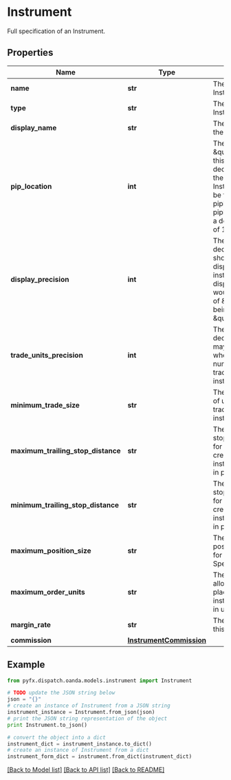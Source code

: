 # Instrument

Full specification of an Instrument.

## Properties
Name | Type | Description | Notes
------------ | ------------- | ------------- | -------------
**name** | **str** | The name of the Instrument | [optional] 
**type** | **str** | The type of the Instrument | [optional] 
**display_name** | **str** | The display name of the Instrument | [optional] 
**pip_location** | **int** | The location of the \&quot;pip\&quot; for this instrument. The decimal position of the pip in this Instrument&#39;s price can be found at 10 ^ pipLocation (e.g. -4 pipLocation results in a decimal pip position of 10 ^ -4 &#x3D; 0.0001). | [optional] 
**display_precision** | **int** | The number of decimal places that should be used to display prices for this instrument. (e.g. a displayPrecision of 5 would result in a price of \&quot;1\&quot; being displayed as \&quot;1.00000\&quot;) | [optional] 
**trade_units_precision** | **int** | The amount of decimal places that may be provided when specifying the number of units traded for this instrument. | [optional] 
**minimum_trade_size** | **str** | The smallest number of units allowed to be traded for this instrument. | [optional] 
**maximum_trailing_stop_distance** | **str** | The maximum trailing stop distance allowed for a trailing stop loss created for this instrument. Specified in price units. | [optional] 
**minimum_trailing_stop_distance** | **str** | The minimum trailing stop distance allowed for a trailing stop loss created for this instrument. Specified in price units. | [optional] 
**maximum_position_size** | **str** | The maximum position size allowed for this instrument. Specified in units. | [optional] 
**maximum_order_units** | **str** | The maximum units allowed for an Order placed for this instrument. Specified in units. | [optional] 
**margin_rate** | **str** | The margin rate for this instrument. | [optional] 
**commission** | [**InstrumentCommission**](InstrumentCommission.md) |  | [optional] 

## Example

```python
from pyfx.dispatch.oanda.models.instrument import Instrument

# TODO update the JSON string below
json = "{}"
# create an instance of Instrument from a JSON string
instrument_instance = Instrument.from_json(json)
# print the JSON string representation of the object
print Instrument.to_json()

# convert the object into a dict
instrument_dict = instrument_instance.to_dict()
# create an instance of Instrument from a dict
instrument_form_dict = instrument.from_dict(instrument_dict)
```
[[Back to Model list]](../README.md#documentation-for-models) [[Back to API list]](../README.md#documentation-for-api-endpoints) [[Back to README]](../README.md)


